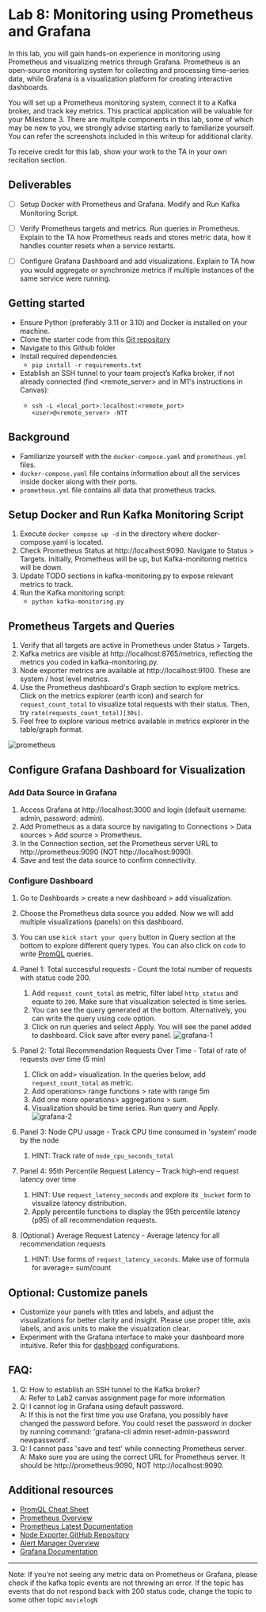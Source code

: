 # Lab 8: Monitoring using Prometheus and Grafana
In this lab, you will gain hands-on experience in monitoring using Prometheus and visualizing metrics through Grafana. Prometheus is an open-source monitoring system for collecting and processing time-series data, while Grafana is a visualization platform for creating interactive dashboards. 

You will set up a Prometheus monitoring system, connect it to a Kafka broker, and track key metrics. This practical application will be valuable for your Milestone 3. There are multiple components in this lab, some of which may be new to you, we strongly advise starting early to familiarize yourself. You can refer the screenshots included in this writeup for additional clarity.

To receive credit for this lab, show your work to the TA in your own recitation section.

## Deliverables
- [ ] Setup Docker with Prometheus and Grafana.	Modify and Run Kafka Monitoring Script.
- [ ] Verify Prometheus targets and metrics. Run queries in Prometheus.  Explain to the TA how Prometheus reads and stores metric data, how it handles counter resets when a service restarts.
- [ ] Configure Grafana Dashboard and add visualizations. Explain to TA how you would aggregate or synchronize metrics if multiple instances of the same service were running.


## Getting started
- Ensure Python (preferably 3.11 or 3.10) and Docker is installed on your machine.
- Clone the starter code from this [Git repository](https://github.com/Michelle-Wang0/lab8_monitoring) 
- Navigate to this Github folder
- Install required dependencies
    - `pip install -r requirements.txt`
- Establish an SSH tunnel to your team project’s Kafka broker, if not already connected (find <remote_server> and <user> in M1's instructions in Canvas):
    - `ssh -L <local_port>:localhost:<remote_port> <user>@<remote_server> -NTf`

## Background
- Familiarize yourself with the `docker-compose.yaml` and `prometheus.yml` files.
- `docker-compose.yaml` file contains information about all the services inside docker along with their ports. 
- `prometheus.yml` file contains all data that prometheus tracks.

## Setup Docker and Run Kafka Monitoring Script
1. Execute `docker compose up -d` in the directory where docker-compose.yaml is located.
2. Check Prometheus Status at http://localhost:9090. Navigate to Status > Targets. Initially, Prometheus will be up, but Kafka-monitoring metrics will be down.
3. Update TODO sections in kafka-monitoring.py to expose relevant metrics to track.
4. Run the Kafka monitoring script: 
    - `python kafka-monitoring.py`

## Prometheus Targets and Queries
1. Verify that all targets are active in Prometheus under Status > Targets.
2. Kafka metrics are visible at http://localhost:8765/metrics, reflecting the metrics you coded in kafka-monitoring.py.
3. Node exporter metrics are available at http://localhost:9100. These are system / host level metrics.
4. Use the Prometheus dashboard's Graph section to explore metrics. Click on the metrics explorer (earth icon) and search for `request_count_total` to visualize total requests with their status. Then, try `rate(requests_count_total)[30s]`.
5. Feel free to explore various metrics available in metrics explorer in the table/graph format.

![prometheus](prometheus.png)

## Configure Grafana Dashboard for Visualization
### Add Data Source in Grafana
1. Access Grafana at http://localhost:3000 and login (default username: admin, password: admin). 
2. Add Prometheus as a data source by navigating to Connections > Data sources > Add source > Prometheus.
3. In the Connection section, set the Prometheus server URL to http://prometheus:9090 (NOT http://localhost:9090).
4. Save and test the data source to confirm connectivity.


### Configure Dashboard
1. Go to Dashboards > create a new dashboard > add visualization.
2. Choose the Prometheus data source you added. Now we will add multiple visualizations (panels) on this dashboard. 
3. You can use `kick start your query` button in Query section at the bottom to explore different query types. You can also click on `code` to write [PromQL](https://grafana.com/blog/2020/02/04/introduction-to-promql-the-prometheus-query-language/) queries.
4. Panel 1: Total successful requests - Count the total number of requests with status code 200. 
   1. Add `request_count_total` as metric, filter label `http_status` and equate to `200`. Make sure that visualization selected is time series. 
   2. You can see the query generated at the bottom. Alternatively, you can write the query using `code` option.
   3. Click on run queries and select Apply. You will see the panel added to dashboard. Click save after every panel.
   ![grafana-1](grafana1.png)
   
5. Panel 2: Total Recommendation Requests Over Time - Total of rate of requests over time (5 min)
   1. Click on add> visualization. In the queries below, add `request_count_total` as metric. 
   2. Add operations> range functions > rate  with range 5m
   3. Add one more operations> aggregations > sum. 
   4. Visualization should be time series. Run query and Apply. 
   ![grafana-2](grafana2.png)

6. Panel 3: Node CPU usage - Track CPU time consumed in 'system' mode by the node
   1. HINT: Track rate of `node_cpu_seconds_total`


7. Panel 4: 95th Percentile Request Latency – Track high-end request latency over time  
   1. HINT: Use `request_latency_seconds` and explore its `_bucket` form to visualize latency distribution.  
   2. Apply percentile functions to display the 95th percentile latency (p95) of all recommendation requests.  

8. (Optional:) Average Request Latency - Average latency for all recommendation requests
   1. HINT: Use forms of `request_latency_seconds`. Make use of formula for average= sum/count

## Optional: Customize panels
- Customize your panels with titles and labels, and adjust the visualizations for better clarity and insight. Please use proper title, axis labels, and axis units to make the visualization clear.
- Experiment with the Grafana interface to make your dashboard more intuitive. Refer this for [dashboard](https://grafana.com/grafana/dashboards/) configurations. 

## FAQ:
1. Q: How to establish an SSH tunnel to the Kafka broker? \
   A: Refer to Lab2 canvas assignment page for more information
2. Q: I cannot log in Grafana using default password. \
   A: If this is not the first time you use Grafana, you possibly have changed the password before. You could reset the password in docker by running command: 'grafana-cli admin reset-admin-password newpassword'.
3. Q: I cannot pass 'save and test' while connecting Prometheus server. \
   A: Make sure you are using the correct URL for Prometheus server. It should be http://prometheus:9090, NOT http://localhost:9090.

## Additional resources
- [PromQL Cheat Sheet](https://promlabs.com/promql-cheat-sheet/)
- [Prometheus Overview](https://prometheus.io/docs/introduction/overview/)
- [Prometheus Latest Documentation](https://prometheus.io/docs/prometheus/latest/migration/)
- [Node Exporter GitHub Repository](https://github.com/prometheus/node_exporter)
- [Alert Manager Overview](https://prometheus.io/docs/alerting/latest/overview/)
- [Grafana Documentation](https://grafana.com/docs/)
---


Note: If you're not seeing any metric data on Prometheus or Grafana, please check if the kafka topic events are not throwing an error. If the topic has events that do not respond back with 200 status code, change the topic to some other topic `movielogN`

